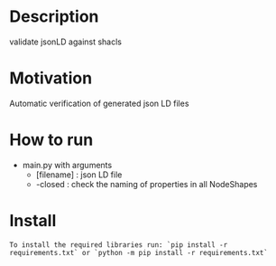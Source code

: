 # Description
validate jsonLD against shacls

# Motivation
Automatic verification of generated json LD files

# How to run
- main.py with arguments
    - [filename] : json LD file
    - -closed : check the naming of properties in all NodeShapes

# Install
    To install the required libraries run: `pip install -r requirements.txt` or `python -m pip install -r requirements.txt`    